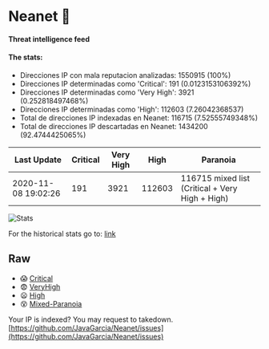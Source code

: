 # Neanet :hocho:
#### Threat intelligence feed
#### The stats:

- Direcciones IP con mala reputacion analizadas: 1550915 (100%)
- Direcciones IP determinadas como 'Critical':  191 (0.0123153106392%)
- Direcciones IP determinadas como 'Very High':  3921 (0.252818497468%)
- Direcciones IP determinadas como 'High':  112603 (7.26042368537)
- Total de direcciones IP indexadas en Neanet:  116715 (7.52555749348%)
- Total de direcciones IP descartadas en Neanet:  1434200 (92.4744425065%)

| Last Update | Critical | Very High | High | Paranoia |
| --- | --- | --- | --- | --- |
| 2020-11-08 19:02:26 | 191 | 3921 | 112603 | 116715 mixed list (Critical + Very High + High)|

![Stats](https://docs.google.com/spreadsheets/d/e/2PACX-1vSnaNMIXVabIpDJjufMlzH7poXnshF3mgd8Is1g9ytUEzVsP5my4Trn8f-xkoLLQ38xpL3HtmUexLo6/pubchart?oid=501124687&format=image)

For the historical stats go to: [link](/stats.csv)
## Raw
- :scream: [Critical](https://raw.githubusercontent.com/JavaGarcia/Neanet/master/blacklists/neanet_critical.txt)
- :fearful: [VeryHigh](https://raw.githubusercontent.com/JavaGarcia/Neanet/master/blacklists/neanet_veryHigh.txtt)
- :frowning: [High](https://raw.githubusercontent.com/JavaGarcia/Neanet/master/blacklists/neanet_high.txt)
- :dizzy_face: [Mixed-Paranoia](https://raw.githubusercontent.com/JavaGarcia/Neanet/master/blacklists/neanet_all.txt)


Your IP is indexed? You may request to takedown. [https://github.com/JavaGarcia/Neanet/issues](https://github.com/JavaGarcia/Neanet/issues)















































































































































































































































































































































































































































































































































































































































































































































































































































































































































































































































































































































































































































































































































































































































































































































































































































































































































































































































































































































































































































































